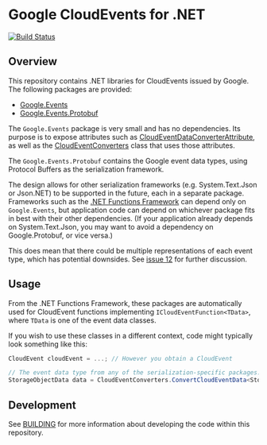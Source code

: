 # Google CloudEvents for  .NET

[![Build Status](https://travis-ci.org/googleapis/google-cloudevents-dotnet.svg?branch=master)](https://travis-ci.org/googleapis/google-cloudevents-dotnet)

## Overview

This repository contains .NET libraries for CloudEvents issued by
Google. The following packages are provided:

- [Google.Events](https://www.nuget.org/packages/Google.Events)
- [Google.Events.Protobuf](https://www.nuget.org/packages/Google.Events.Protobuf)

The `Google.Events` package is very small and has no dependencies.
Its purpose is to expose attributes such as
[CloudEventDataConverterAttribute](src/Google.Events/CloudEventDataConverterAttribute.cs),
as well as the
[CloudEventConverters](https://github.com/googleapis/google-cloudevents-dotnet/blob/master/src/Google.Events/CloudEventConverters.cs)
class that uses those attributes.

The `Google.Events.Protobuf` contains the Google event data types,
using Protocol Buffers as the serialization framework.

The design allows for other serialization frameworks (e.g.
System.Text.Json or Json.NET) to be supported in the future, each in
a separate package. Frameworks such as the [.NET Functions
Framework](https://github.com/GoogleCloudPlatform/functions-framework-dotnet)
can depend only on `Google.Events`, but application code can depend
on whichever package fits in best with their other dependencies. (If
your application already depends on System.Text.Json, you may want
to avoid a dependency on Google.Protobuf, or vice versa.)

This does mean that there could be multiple representations of each
event type, which has potential downsides. See [issue
12](https://github.com/googleapis/google-cloudevents-dotnet/issues/12)
for further discussion.

## Usage

From the .NET Functions Framework, these packages are automatically
used for CloudEvent functions implementing
`ICloudEventFunction<TData>`, where `TData` is one of the event data
classes.

If you wish to use these classes in a different context, code might
typically look something like this:

```csharp
CloudEvent cloudEvent = ...; // However you obtain a CloudEvent

// The event data type from any of the serialization-specific packages.
StorageObjectData data = CloudEventConverters.ConvertCloudEventData<StorageData>(cloudEvent);
```

## Development

See [BUILDING](BUILDING.md) for more information about developing
the code within this repository.

